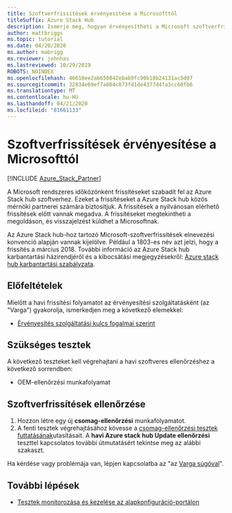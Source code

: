 ```yaml
---
title: Szoftverfrissítések érvényesítése a Microsofttól
titleSuffix: Azure Stack Hub
description: Ismerje meg, hogyan érvényesítheti a Microsoft szoftverfrissítéseket a Azure Stack hub érvényesítésével szolgáltatásként.
author: mattbriggs
ms.topic: tutorial
ms.date: 04/20/2020
ms.author: mabrigg
ms.reviewer: johnhas
ms.lastreviewed: 10/29/2019
ROBOTS: NOINDEX
ms.openlocfilehash: 46618ee2ab650842ebab9fc90b18b24131ac5d07
ms.sourcegitcommit: 32834e69ef7a804c873fd1de4377d4fa3cc60fb6
ms.translationtype: MT
ms.contentlocale: hu-HU
ms.lasthandoff: 04/21/2020
ms.locfileid: "81661133"
---
```

# <a name="validate-software-updates-from-microsoft"></a>Szoftverfrissítések érvényesítése a Microsofttól

[!INCLUDE [Azure_Stack_Partner](./includes/azure-stack-partner-appliesto.md)]

A Microsoft rendszeres időközönként frissítéseket szabadít fel az Azure Stack hub szoftverhez. Ezeket a frissítéseket a Azure Stack hub közös mérnöki partnerei számára biztosítjuk. A frissítések a nyilvánosan elérhető frissítések előtt vannak megadva. A frissítéseket megtekintheti a megoldáson, és visszajelzést küldhet a Microsoftnak.

Az Azure Stack hub-hoz tartozó Microsoft-szoftverfrissítések elnevezési konvenció alapján vannak kijelölve. Például a 1803-es név azt jelzi, hogy a frissítés a március 2018. További információ az Azure Stack hub karbantartási házirendjéről és a kibocsátási megjegyzésekről: [Azure stack hub karbantartási szabályzata](../operator/azure-stack-servicing-policy.md).

## <a name="prerequisites"></a>Előfeltételek

Mielőtt a havi frissítési folyamatot az érvényesítési szolgáltatásként (az "Varga") gyakorolja, ismerkedjen meg a következő elemekkel:

- [Érvényesítés szolgáltatási kulcs fogalmai szerint](azure-stack-vaas-key-concepts.md)

## <a name="required-tests"></a>Szükséges tesztek

A következő teszteket kell végrehajtani a havi szoftveres ellenőrzéshez a következő sorrendben:

- OEM-ellenőrzési munkafolyamat

## <a name="validating-software-updates"></a>Szoftverfrissítések ellenőrzése

1. Hozzon létre egy új **csomag-ellenőrzési** munkafolyamatot.
1. A fenti tesztek végrehajtásához kövesse a [csomag-ellenőrzési tesztek futtatásának](azure-stack-vaas-validate-oem-package.md#run-package-validation-tests)utasításait. A **havi Azure stack hub Update ellenőrzési** teszttel kapcsolatos további útmutatásért tekintse meg az alábbi szakaszt.

Ha kérdése vagy problémája van, lépjen kapcsolatba az "az [Varga súgóval](mailto:vaashelp@microsoft.com)".

## <a name="next-steps"></a>További lépések

- [Tesztek monitorozása és kezelése az alapkonfiguráció-portálon](azure-stack-vaas-monitor-test.md)